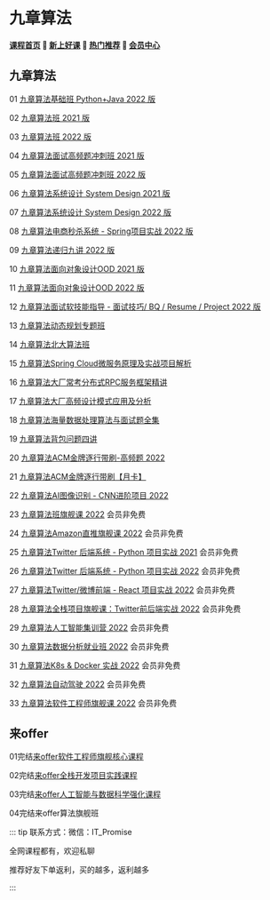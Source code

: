 # 九章算法

#### [**课程首页**](../index.md) 💖 [**新上好课**](./xshk.md) 💖 [**热门推荐**](./rmtj.md) 💖 [**会员中心**](./vip.md)



## 九章算法

01 [九章算法基础班 Python+Java 2022 版](https://www.jiuzhang.com/course/84)

02 [九章算法班 2021 版](https://www.jiuzhang.com/course/71)

03 [九章算法班 2022 版](https://www.jiuzhang.com/course/71)

04 [九章算法面试高频题冲刺班 2021 版](https://www.jiuzhang.com/course/80/)

05 [九章算法面试高频题冲刺班 2022 版](https://www.jiuzhang.com/course/80/)

06 [九章算法系统设计 System Design 2021 版](https://www.jiuzhang.com/course/77)

07 [九章算法系统设计 System Design 2022 版](https://www.jiuzhang.com/course/77)

08 [九章算法电商秒杀系统 - Spring项目实战 2022 版](https://www.jiuzhang.com/course/86/)

09 [九章算法递归九讲 2022 版](https://www.jiuzhang.com/course/94)

10 [九章算法面向对象设计OOD 2021 版](https://www.jiuzhang.com/course/40/)

11 [九章算法面向对象设计OOD 2022 版](https://www.jiuzhang.com/course/120)

12 [九章算法面试软技能指导 - 面试技巧/ BQ / Resume / Project 2022 版](https://www.jiuzhang.com/course/69/)

13 [九章算法动态规划专题班](https://www.jiuzhang.com/course/36/)

14 [九章算法北大算法班](https://www.jiuzhang.com/course/110/)

15 [九章算法Spring Cloud微服务原理及实战项目解析](https://www.jiuzhang.com/course/82/)

16 [九章算法大厂常考分布式RPC服务框架精讲](https://www.jiuzhang.com/course/83/)

17 [九章算法大厂高频设计模式应用及分析](https://www.jiuzhang.com/course/78/)

18 [九章算法海量数据处理算法与面试题全集](https://www.jiuzhang.com/course/56/)

19 [九章算法背包问题四讲](https://www.jiuzhang.com/course/32/)

20 [九章算法ACM金牌逐行带刷-高频题 2022](https://www.jiuzhang.com/course/111/)

21 [九章算法ACM金牌逐行带刷【月卡】](https://www.jiuzhang.com/course/128)

22 [九章算法AI图像识别 - CNN进阶项目 2022](https://www.jiuzhang.com/course/88)

23 [九章算法班旗舰课 2022](https://www.jiuzhang.com/premium-course/160/) 会员非免费

24 [九章算法Amazon直推旗舰课 2022](https://www.jiuzhang.com/premium-course/249) 会员非免费

25 [九章算法Twitter 后端系统 - Python 项目实战 2021](https://www.jiuzhang.com/course/89/) 会员非免费

26 [九章算法Twitter 后端系统 - Python 项目实战 2022](https://www.jiuzhang.com/course/89/) 会员非免费

27 [九章算法Twitter/微博前端 - React 项目实战 2022](https://www.jiuzhang.com/course/119) 会员非免费

28 [九章算法全栈项目旗舰课：Twitter前后端实战 2022](https://www.jiuzhang.com/premium-course/250/) 会员非免费

29 [九章算法人工智能集训营 2022](https://www.jiuzhang.com/course/20/) 会员非免费

30 [九章算法数据分析就业班 2022](https://www.jiuzhang.com/course/104/) 会员非免费

31 [九章算法K8s & Docker 实战 2022](https://www.jiuzhang.com/course/117) 会员非免费

32 [九章算法自动驾驶 2022](https://www.jiuzhang.com/course/115) 会员非免费

33 [九章算法软件工程师旗舰课 2022](https://www.jiuzhang.com/premium-course/159/) 会员非免费



## 来offer

01完结[来offer软件工程师旗舰核心课程](https://www.laioffer.com/zh/course/software-development/)

02完结[来offer全栈开发项目实践课程](https://www.laioffer.com/zh/course/full-stack-development/)

03完结[来offer人工智能与数据科学强化课程](https://www.laioffer.com/zh/course/ai-and-data-engineering/)

04完结来offer算法旗舰班



::: tip
联系方式：微信：IT_Promise

全网课程都有，欢迎私聊

推荐好友下单返利，买的越多，返利越多

:::